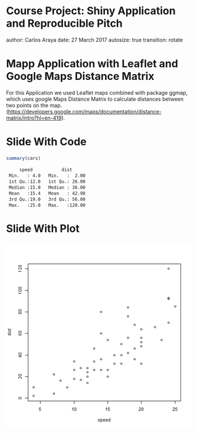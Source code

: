 
Course Project: Shiny Application and Reproducible Pitch
========================================================
author: Carlos Araya
date: 27 March 2017
autosize: true
transition: rotate

Mapp Application with Leaflet and Google Maps Distance Matrix
========================================================

For this Application we used Leaflet maps combined with package ggmap, which uses google Maps Distance Matrix to calculate distances between two points on the map.(<https://developers.google.com/maps/documentation/distance-matrix/intro?hl=en-419>).



Slide With Code
========================================================


```r
summary(cars)
```

```
     speed           dist       
 Min.   : 4.0   Min.   :  2.00  
 1st Qu.:12.0   1st Qu.: 26.00  
 Median :15.0   Median : 36.00  
 Mean   :15.4   Mean   : 42.98  
 3rd Qu.:19.0   3rd Qu.: 56.00  
 Max.   :25.0   Max.   :120.00  
```

Slide With Plot
========================================================

![plot of chunk unnamed-chunk-2](DP_Proyects_Presentation-figure/unnamed-chunk-2-1.png)
